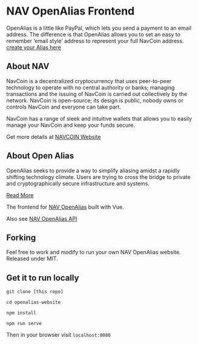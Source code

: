 # NAV OpenAlias Frontend

OpenAlias is a little like PayPal, which lets you send a payment to an email address. The difference is that OpenAlias allows you to set an easy to remember ‘email style’ address to represent your full NavCoin address.
[create your Alias here](https://openalias.nav.community/#/)

## About NAV

NavCoin is a decentralized cryptocurrency that uses peer-to-peer technology to operate with no central authority or banks; managing transactions and the issuing of NavCoin is carried out collectively by the network. NavCoin is open-source; its design is public, nobody owns or controls NavCoin and everyone can take part.

NavCoin has a range of sleek and intuitive wallets that allows you to easily manage your NavCoin and keep your funds secure.

Get more details at [NAVCOIN Website](https://navcoin.org)

## About Open Alias

OpenAlias seeks to provide a way to simplify aliasing amidst a rapidly shifting technology climate. Users are trying to cross the bridge to private and cryptographically secure infrastructure and systems.

[Read More](http://openalias.org/)


The frontend for [NAV OpenAlias](https://openalias.nav.community/) built with Vue.

Also see [NAV OpenAlias API](https://github.com/Encrypt-S/openalias-api)

## Forking

Feel free to work and modify to run your own NAV OpenAlias website. Released under MIT.

## Get it to run locally

`git clone [this repo]`

`cd openalias-website`

`npm install`

`npm run serve`

Then in your browser visit `localhost:8080`
